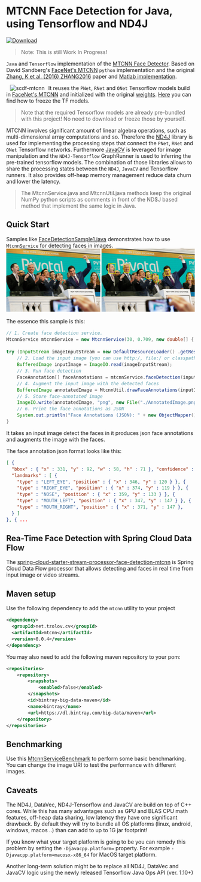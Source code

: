 # MTCNN Face Detection for Java, using Tensorflow and ND4J

[ ![Download](https://api.bintray.com/packages/big-data/maven/mtcnn-java/images/download.svg) ](https://bintray.com/big-data/maven/mtcnn-java/_latestVersion)

> Note: This is still Work In Progress!

`Java` and `Tensorflow` implementation of the [MTCNN Face Detector](https://arxiv.org/abs/1604.02878). Based on David Sandberg's [FaceNet's MTCNN](https://github.com/davidsandberg/facenet/tree/master/src/align) 
`python` implementation and the original [Zhang, K et al. (2016) ZHANG2016](https://arxiv.org/abs/1604.02878) paper and [Matlab implementation](https://github.com/kpzhang93/MTCNN_face_detection_alignment).

[<img align="left" src="https://raw.githubusercontent.com/tzolov/mtcnn-java/master/src/test/resources/docs/scdf-face-detection-2.gif" alt="scdf-mtcnn" hspace="10"></img>](https://github.com/tzolov/computer-vision/blob/master/spring-cloud-starter-stream-processor-face-detection-mtcnn/README.adoc) It reuses the `PNet`, `RNet` and `ONet` Tensorflow models build in [FaceNet's MTCNN](https://github.com/davidsandberg/facenet/tree/master/src/align) and 
initialized with the original [weights](https://github.com/kpzhang93/MTCNN_face_detection_alignment/tree/master/code/codes/MTCNNv2/model). [Here](https://github.com/davidsandberg/facenet/pull/866) 
you can find how to freeze the TF models.

> Note that the required Tensorflow models are already pre-bundled with this project! No need to download or freeze those by yourself.

MTCNN involves significant amount of linear algebra operations, such as multi-dimensional array computations and so. Therefore the [ND4J](https://deeplearning4j.org/docs/latest/nd4j-overview) library is used for implementing the 
 processing steps that connect the `PNet`, `RNet` and `ONet` Tensorflow networks. Furthermore [JavaCV](https://github.com/bytedeco/javacv) is leveraged for image manipulation and the `ND4J-Tensorflow` GraphRunner is used to 
 inferring the pre-trained tensorflow models. The combination of those  libraries allows to share the processing states between the `ND4J`, `JavaCV`
  and Tensorflow runners. It also provides off-heap memory management reduce data churn and lower the latency.         

> The MtcnnService.java and MtcnnUtil.java methods keep the original NumPy python scripts as comments in front of the ND$J based method that implement the same logic in Java.
## Quick Start

Samples like [FaceDetectionSample1.java](./src/test/java/net/tzolov/cv/mtcnn/sample/FaceDetectionSample1.java) demonstrates how to use `MtcnnService` for detecting faces in images.
![Input Image](./src/test/resources/docs/AnnotatedImage.png)

The essence this sample is this:

```java
// 1. Create face detection service.
MtcnnService mtcnnService = new MtcnnService(30, 0.709, new double[] { 0.6, 0.7, 0.7 });

try (InputStream imageInputStream = new DefaultResourceLoader() .getResource("classpath:/pivotal-ipo-nyse.jpg").getInputStream()) {
    // 2. Load the input image (you can use http:/, file:/ or classpath:/ URIs to resolve the input image
    BufferedImage inputImage = ImageIO.read(imageInputStream);
    // 3. Run face detection
    FaceAnnotation[] faceAnnotations = mtcnnService.faceDetection(inputImage);
    // 4. Augment the input image with the detected faces
    BufferedImage annotatedImage = MtcnnUtil.drawFaceAnnotations(inputImage, faceAnnotations);
    // 5. Store face-annotated image
    ImageIO.write(annotatedImage, "png", new File("./AnnotatedImage.png"));
    // 6. Print the face annotations as JSON
    System.out.println("Face Annotations (JSON): " + new ObjectMapper().writeValueAsString(faceAnnotations));
}
```
It takes an input image detect the faces in it produces json face annotations and augments the image with the faces. 

The face annotation json format looks like this:

```json
[ {
  "bbox" : { "x" : 331, "y" : 92, "w" : 58, "h" : 71 }, "confidence" : 0.9999871253967285,
  "landmarks" : [ {
    "type" : "LEFT_EYE", "position" : { "x" : 346, "y" : 120 } }, {
    "type" : "RIGHT_EYE", "position" : { "x" : 374, "y" : 119 } }, {
    "type" : "NOSE", "position" : { "x" : 359, "y" : 133 } }, {
    "type" : "MOUTH_LEFT", "position" : { "x" : 347, "y" : 147 } }, {
    "type" : "MOUTH_RIGHT", "position" : { "x" : 371, "y" : 147 },
  } ]
}, { ... 
```
## Rea-Time Face Detection with Spring Cloud Data Flow 
The [spring-cloud-starter-stream-processor-face-detection-mtcnn](https://github.com/tzolov/computer-vision/blob/master/spring-cloud-starter-stream-processor-face-detection-mtcnn/README.adoc) is 
Spring Cloud Data Flow processor that allows detecting and faces in real time from input image or video streams.

## Maven setup

Use the following dependency to add the `mtcnn` utility to your project 
```xml
<dependency>
  <groupId>net.tzolov.cv</groupId>
  <artifactId>mtcnn</artifactId>
  <version>0.0.4</version>
</dependency>
```
You may also need to add the following maven repository to your pom:
```xml
<repositories>
    <repository>
        <snapshots>
            <enabled>false</enabled>
        </snapshots>
        <id>bintray-big-data-maven</id>
        <name>bintray</name>
        <url>https://dl.bintray.com/big-data/maven</url>
    </repository>
</repositories>
```

## Benchmarking

Use this [MtcnnServiceBenchmark](https://github.com/tzolov/mtcnn-java/blob/master/src/test/java/net/tzolov/cv/mtcnn/beanchmark/MtcnnServiceBenchmark.java) to perform some basic benchmarking. You can change the image URI to test
the performance with different images.   

## Caveats

The ND4J, DataVec, ND4J-Tensorflow and JavaCV are build on top of C++ cores. While this has many advantages such 
as GPU and BLAS CPU math features, off-heap data sharing, low latency they have one significant drawback. By default they 
will try to bundle all OS platforms (linux, android, windows, macos ..) than can add to up to 1G jar footprint!

If you know what your target platform is going to be you can remedy this problem by setting the `-Djavacpp.platform=` property. For example `-Djavacpp.platform=macosx-x86_64` for MacOS target platform.

Another long-term solution might be to replace all ND4J, DataVec and JavaCV logic using the newly released Tensorflow Java Ops API (ver. 1.10+)  
     
